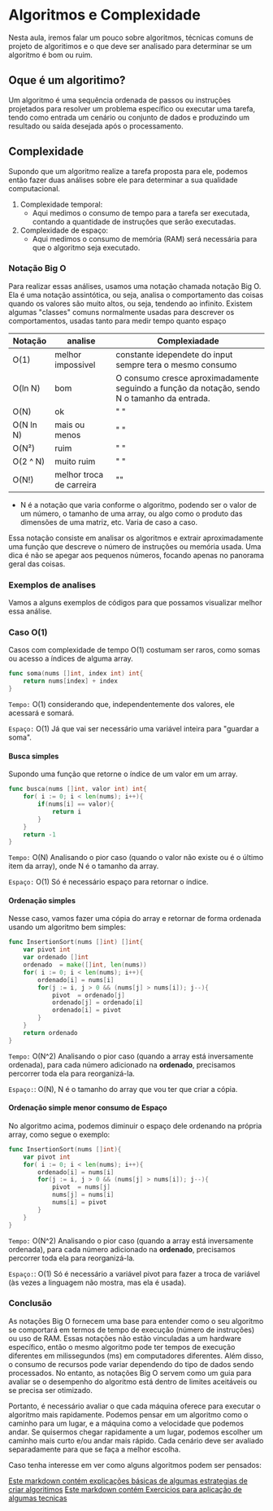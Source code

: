 # Algoritmos e Complexidade
Nesta aula, iremos falar um pouco sobre algoritmos, técnicas comuns de projeto de algoritimos e o que deve ser analisado para determinar se um algoritmo é bom ou ruim.

## Oque é um algoritimo? 
Um algoritmo é uma sequência ordenada de passos ou instruções projetados para resolver um problema específico ou executar uma tarefa, tendo como entrada um cenário ou conjunto de dados e produzindo um resultado ou saída desejada após o processamento.

## Complexidade 
Supondo que um algoritmo realize a tarefa proposta para ele, podemos então fazer duas análises sobre ele para determinar a sua qualidade computacional.

1. Complexidade temporal:
    - Aqui medimos o consumo de  tempo  para a tarefa ser executada, contando a quantidade de instruções que serão executadas.
2. Complexidade de espaço:
    - Aqui medimos o consumo  de memória (RAM) será necessária para que o algoritmo seja executado.


### Notação Big O 

Para realizar essas análises, usamos uma notação chamada notação Big O. Ela é uma notação assintótica, ou seja, analisa o comportamento das coisas quando os valores são muito altos, ou seja, tendendo ao infinito. Existem algumas "classes" comuns  normalmente usadas para descrever os comportamentos, usadas tanto para medir tempo quanto espaço

| Notação| analise | Complexiadade |
| -------| -- | --------- |
| O(1)   | melhor impossivel |  constante idependete do input sempre tera o mesmo consumo |
| O(ln N) |  bom | O consumo cresce aproximadamente seguindo a função da notação, sendo N o tamanho da entrada. |
| O(N)|  ok |  " "  |
| O(N ln N)| mais ou menos |  " "|
| O(N²)| ruim |   " " |
| O(2 ^ N)| muito ruim| " " |
| O(N!)| melhor troca de carreira | ""  |


* N é a notação que varia conforme o algoritmo, podendo ser o valor de um número, o tamanho de uma array, ou algo como o produto das dimensões de uma matriz, etc. Varia de caso a caso.



Essa notação consiste em analisar os algoritmos e extrair aproximadamente uma função que descreve o número de instruções ou memória usada. Uma dica é não se apegar aos pequenos números, focando apenas no panorama geral das coisas.

### Exemplos de analises
Vamos a alguns exemplos de códigos para que possamos visualizar melhor essa análise.




### Caso O(1)

Casos com complexidade de tempo O(1) costumam ser raros, como somas ou acesso a índices de alguma array.

```go
func soma(nums []int, index int) int{
    return nums[index] + index
}
```
``Tempo:`` O(1) considerando que, independentemente dos valores, ele acessará e somará.

``Espaço:`` O(1) Já que vai ser necessário uma variável inteira para "guardar a soma".

#### Busca simples

Supondo uma função que retorne o índice de um valor em um array.

```go
func busca(nums []int, valor int) int{
    for( i := 0; i < len(nums); i++){
        if(nums[i] == valor){
            return i
        }
    }
    return -1
}
```

``Tempo:`` O(N) Analisando o pior caso (quando o valor não existe ou é o último item da array), onde N é o tamanho da array.

``Espaço:`` O(1) Só é necessário espaço para retornar o índice.

#### Ordenação simples
Nesse caso, vamos fazer uma cópia do array e retornar de forma ordenada usando um algoritmo bem simples:

```go
func InsertionSort(nums []int) []int{
    var pivot int
    var ordenado []int
    ordenado  = make([]int, len(nums))
    for( i := 0; i < len(nums); i++){
        ordenado[i] = nums[i]
        for(j := i, j > 0 && (nums[j] > nums[i]); j--){
            pivot  = ordenado[j]
            ordenado[j] = ordenado[i]
            ordenado[i] = pivot
        }
    }
    return ordenado
}
```

``Tempo:`` O(N^2) Analisando o pior caso (quando a array está inversamente ordenada), para cada número adicionado na **ordenado**, precisamos percorrer toda ela para reorganizá-la. 

``Espaço:``: O(N), N é o tamanho do array que vou ter que criar a cópia.

#### Ordenação simple menor consumo de Espaço

No algoritmo acima, podemos diminuir o espaço dele ordenando na própria array, como segue o exemplo:


```go
func InsertionSort(nums []int){
    var pivot int
    for( i := 0; i < len(nums); i++){
        ordenado[i] = nums[i]
        for(j := i, j > 0 && (nums[j] > nums[i]); j--){
            pivot  = nums[j]
            nums[j] = nums[i]
            nums[i] = pivot
        }
    }
}
```

``Tempo:`` O(N^2) Analisando o pior caso (quando a array está inversamente ordenada), para cada número adicionado na **ordenado**, precisamos percorrer toda ela para reorganizá-la. 

``Espaço:``: O(1) Só é necessário a variável pivot para fazer a troca de variável (às vezes a linguagem não mostra, mas ela é usada).


### Conclusão

As notações Big O fornecem uma base para entender como o seu algoritmo se comportará em termos de tempo de execução (número de instruções) ou uso de RAM. Essas notações não estão vinculadas a um hardware específico, então o mesmo algoritmo pode ter tempos de execução diferentes em milissegundos (ms) em computadores diferentes. Além disso, o consumo de recursos pode variar dependendo do tipo de dados sendo processados. No entanto, as notações Big O servem como um guia para avaliar se o desempenho do algoritmo está dentro de limites aceitáveis ou se precisa ser otimizado.

Portanto, é necessário avaliar o que cada máquina oferece para executar o algoritmo mais rapidamente. Podemos pensar em um algoritmo como o caminho para um lugar, e a máquina como a velocidade que podemos andar. Se quisermos chegar rapidamente a um lugar, podemos escolher um caminho mais curto e/ou andar mais rápido. Cada cenário deve ser avaliado separadamente para que se faça a melhor escolha.


Caso tenha interesse em ver como alguns algoritmos podem ser pensados:


[Este markdown contém explicações básicas de algumas estrategias de criar algoritimos](./Estrategias.md)
[Este markdown contém Exercicios para aplicação de algumas tecnicas](./Exercicios.md)